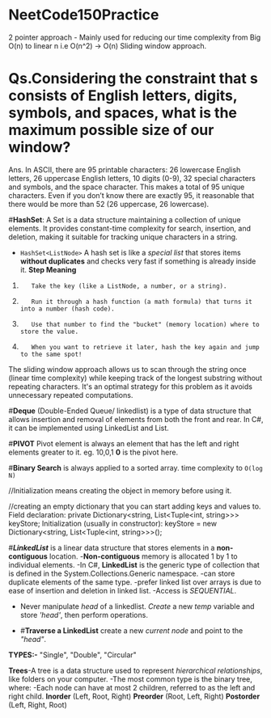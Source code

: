 # NeetCode150Practice

2 pointer approach - Mainly used for reducing our time complexity from Big O(n) to linear n i.e O(n^2) -> O(n)
Sliding window approach.
# Qs.Considering the constraint that s consists of English letters, digits, symbols, and spaces, what is the maximum possible size of our window?
Ans. In ASCII, there are 95 printable characters: 26 lowercase English letters, 26 uppercase English letters, 10 digits (0-9), 32 special characters and symbols, and the space character. This makes a total of 95 unique characters. Even if you don’t know there are exactly 95, it reasonable that there would be more than 52 (26 uppercase, 26 lowercase).


#**HashSet**: A Set is a data structure maintaining a collection of unique elements. It provides constant-time complexity for search, insertion, and deletion, making it suitable for tracking unique characters in a string.
- `HashSet<ListNode>` A hash set is like a *special list* that stores items **without duplicates** and checks very fast if something is already inside it.
**Step	  Meaning**
1.	      Take the key (like a ListNode, a number, or a string).
2.	      Run it through a hash function (a math formula) that turns it into a number (hash code).
3.	      Use that number to find the "bucket" (memory location) where to store the value.
4.	      When you want to retrieve it later, hash the key again and jump to the same spot!


The sliding window approach allows us to scan through the string once (linear time complexity) while keeping track of the longest substring without repeating characters. It's an optimal strategy for this problem as it avoids unnecessary repeated computations.


#**Deque** (Double-Ended Queue/ linkedlist) is a type of data structure that allows insertion and removal of elements from both the front and rear. In C#, it can be implemented using LinkedList<T> and List<T>.

#**PIVOT** Pivot element is always an element that has the left and right elements greater to it. eg. 10,0,1 **0** is the pivot here.

#**Binary Search** is always applied to a sorted array. time complexity to `O(log N)`

//Initialization means creating the object in memory before using it.

//creating an empty dictionary that you can start adding keys and values to.
Field declaration: private Dictionary<string, List<Tuple<int, string>>> keyStore;
Initialization (usually in constructor): keyStore = new Dictionary<string, List<Tuple<int, string>>>();

#***LinkedList*** is a linear data structure that stores elements in a **non-contiguous** location.
-**Non-contiguous** memory is allocated 1 by 1 to individual elements.
-In C#, **LinkedList** is the generic type of collection that is defined in the System.Collections.Generic namespace.
-can store duplicate elements of the same type.
-prefer linked list over arrays is due to ease of insertion and deletion in linked list.
-Access is *SEQUENTIAL*.
- Never manipulate *head* of a linkedlist. *Create* a new *temp* variable and store *'head'*, then perform operations.

- #**Traverse a LinkedList** create a new *current node* and point to the *"head"*.

**TYPES:-** "Single", "Double", "Circular"

**Trees**-A tree is a data structure used to represent *hierarchical relationships*, like folders on your computer.
-The most common type is the binary tree, where:
-Each node can have at most 2 children, referred to as the left and right child.
**Inorder** (Left, Root, Right)
**Preorder** (Root, Left, Right)
**Postorder** (Left, Right, Root)
